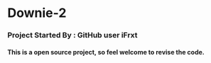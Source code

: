 # Downie-2
### Project Started By : GitHub user iFrxt
#### This is a open source project, so feel welcome to revise the code.
